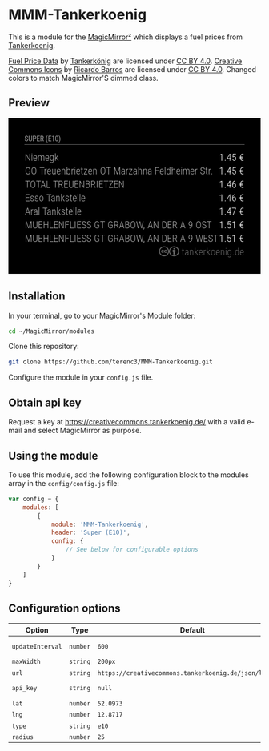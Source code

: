 # MMM-Tankerkoenig
This is a module for the [MagicMirror²](https://github.com/MichMich/MagicMirror/) which displays a fuel prices from [Tankerkoenig](https://www.tankerkoenig.de/).

[Fuel Price Data](https://creativecommons.tankerkoenig.de/) by [Tankerkönig](https://www.tankerkoenig.de/) are licensed under [CC BY 4.0](https://creativecommons.org/licenses/by/4.0/).
[Creative Commons Icons](http://cc-icons.github.io/) by [Ricardo Barros](https://twitter.com/richardba) are licensed under [CC BY 4.0](https://creativecommons.org/licenses/by/4.0/). Changed colors to match MagicMirror'S dimmed class.

## Preview
![](https://github.com/terenc3/MMM-Tankerkoenig/blob/master/screenshot.png?raw=true)

## Installation
In your terminal, go to your MagicMirror's Module folder:
```bash
cd ~/MagicMirror/modules
```

Clone this repository:
```bash
git clone https://github.com/terenc3/MMM-Tankerkoenig.git
```

Configure the module in your `config.js` file.

## Obtain api key
Request a key at https://creativecommons.tankerkoenig.de/ with a valid e-mail and select MagicMirror as purpose.

## Using the module
To use this module, add the following configuration block to the modules array in the `config/config.js` file:
```js
var config = {
    modules: [
        {
            module: 'MMM-Tankerkoenig',
            header: 'Super (E10)',
            config: {
                // See below for configurable options
            }
        }
    ]
}
```

## Configuration options
| Option           | Type       | Default 		| Description
|----------------- |----------- |-------------- | ---------------
| `updateInterval` | `number`	| `600`			| Update interval in seconds. Not less then 300 (5min) according to Terms
| `maxWidth`       | `string`   | `200px`       | Max width of the module
| `url`        	   | `string`	| `https://creativecommons.tankerkoenig.de/json/list.php` | Address to fetch prices from.
| `api_key`		   | `string`	| `null`		| API Key from https://creativecommons.tankerkoenig.de/
| `lat`        	   | `number`	| `52.0973` 	| Latitude of your location
| `lng`        	   | `number`	| `12.8717`		| Longiude of your location
| `type`           | `string`	| `e10`			| Fuel type must be on of e5, e10 or diesel
| `radius`         | `number`	| `25`			| Radius to search, max 25